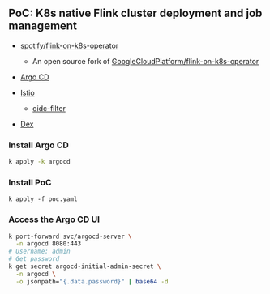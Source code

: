 
## PoC: K8s native Flink cluster deployment and job management

* [spotify/flink-on-k8s-operator](https://github.com/spotify/flink-on-k8s-operator)
  - An open source fork of [GoogleCloudPlatform/flink-on-k8s-operator](https://github.com/GoogleCloudPlatform/flink-on-k8s-operator)

* [Argo CD](https://github.com/argoproj/argo-cd)
* [Istio](https://github.com/istio/istio)
  - [oidc-filter](https://github.com/dgn/oidc-filter)
* [Dex](https://github.com/dexidp/dex)

### Install Argo CD

```zsh
k apply -k argocd
```

### Install PoC

```
k apply -f poc.yaml
```

### Access the Argo CD UI

```zsh
k port-forward svc/argocd-server \
  -n argocd 8080:443
# Username: admin
# Get password
k get secret argocd-initial-admin-secret \
  -n argocd \
  -o jsonpath="{.data.password}" | base64 -d
```
